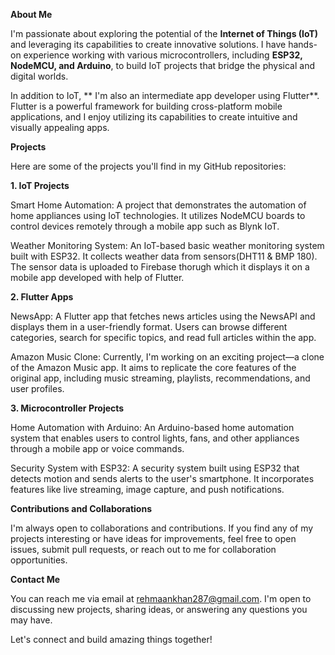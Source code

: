 
**About Me**

I'm passionate about exploring the potential of the **Internet of Things (IoT)** and leveraging its capabilities to create innovative solutions. I have hands-on experience working with various microcontrollers, including **ESP32, NodeMCU, and Arduino**, to build IoT projects that bridge the physical and digital worlds.

In addition to IoT, ** I'm also an intermediate app developer using Flutter**. Flutter is a powerful framework for building cross-platform mobile applications, and I enjoy utilizing its capabilities to create intuitive and visually appealing apps.

**Projects**

Here are some of the projects you'll find in my GitHub repositories:

**1. IoT Projects**

Smart Home Automation: A project that demonstrates the automation of home appliances using IoT technologies. It utilizes NodeMCU boards to control devices remotely through a mobile app such as Blynk IoT.

Weather Monitoring System: An IoT-based basic weather monitoring system built with ESP32. It collects weather data from sensors(DHT11 & BMP 180). The sensor data is uploaded to Firebase thorugh which  it displays it on a mobile app developed with help of Flutter.

**2. Flutter Apps**

NewsApp: A Flutter app that fetches news articles using the NewsAPI and displays them in a user-friendly format. Users can browse different categories, search for specific topics, and read full articles within the app.

Amazon Music Clone: Currently, I'm working on an exciting project—a clone of the Amazon Music app. It aims to replicate the core features of the original app, including music streaming, playlists, recommendations, and user profiles.

**3. Microcontroller Projects**

Home Automation with Arduino: An Arduino-based home automation system that enables users to control lights, fans, and other appliances through a mobile app or voice commands.

Security System with ESP32: A security system built using ESP32 that detects motion and sends alerts to the user's smartphone. It incorporates features like live streaming, image capture, and push notifications.

**Contributions and Collaborations**

I'm always open to collaborations and contributions. If you find any of my projects interesting or have ideas for improvements, feel free to open issues, submit pull requests, or reach out to me for collaboration opportunities.

**Contact Me**

You can reach me via email at rehmaankhan287@gmail.com. I'm open to discussing new projects, sharing ideas, or answering any questions you may have.

Let's connect and build amazing things together!
<!---
irehmaan/irehmaan is a ✨ special ✨ repository because its `README.md` (this file) appears on your GitHub profile.
You can click the Preview link to take a look at your changes.
--->
